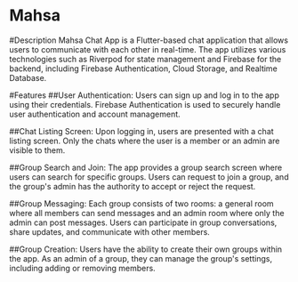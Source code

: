 # Mahsa

#Description
Mahsa Chat App is a Flutter-based chat application that allows users to communicate with each other in real-time. The app utilizes various technologies such as Riverpod for state management and Firebase for the backend, including Firebase Authentication, Cloud Storage, and Realtime Database.

#Features
##User Authentication: 
Users can sign up and log in to the app using their credentials. Firebase Authentication is used to securely handle user authentication and account management.

##Chat Listing Screen: 
Upon logging in, users are presented with a chat listing screen. Only the chats where the user is a member or an admin are visible to them.

##Group Search and Join: 
The app provides a group search screen where users can search for specific groups. Users can request to join a group, and the group's admin has the authority to accept or reject the request.

##Group Messaging: 
Each group consists of two rooms: a general room where all members can send messages and an admin room where only the admin can post messages. Users can participate in group conversations, share updates, and communicate with other members.

##Group Creation: 
Users have the ability to create their own groups within the app. As an admin of a group, they can manage the group's settings, including adding or removing members.
